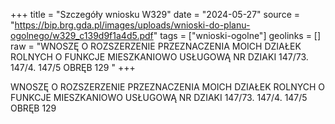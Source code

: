 +++
title = "Szczegóły wniosku W329"
date = "2024-05-27"
source = "https://bip.brg.gda.pl/images/uploads/wnioski-do-planu-ogolnego/w329_c139d9f1a4d5.pdf"
tags = ["wnioski-ogolne"]
geolinks = []
raw = "WNOSZĘ O ROZSZERZENIE PRZEZNACZENIA MOICH DZIAŁEK ROLNYCH O FUNKCJE MIESZKANIOWO USŁUGOWĄ NR DZIAKI 147/73. 147/4. 147/5 OBRĘB 129 "
+++

WNOSZĘ O ROZSZERZENIE PRZEZNACZENIA MOICH DZIAŁEK ROLNYCH O FUNKCJE
MIESZKANIOWO USŁUGOWĄ NR DZIAKI 147/73. 147/4. 147/5 OBRĘB 129



